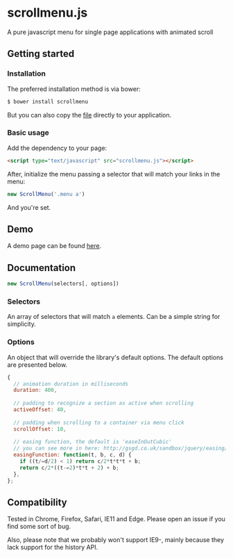 # scrollmenu.js
A pure javascript menu for single page applications with animated scroll

## Getting started


### Installation

The preferred installation method is via bower:

```sh
$ bower install scrollmenu
```

But you can also copy the [file](https://raw.githubusercontent.com/denislins/scrollmenu/master/scrollmenu.js) directly to your application.

### Basic usage

Add the dependency to your page:

```html
<script type="text/javascript" src="scrollmenu.js"></script>
```

After, initialize the menu passing a selector that will match your links in the menu:

```javascript
new ScrollMenu('.menu a')
```

And you're set.

## Demo

A demo page can be found [here](http://denislins.github.io/scrollmenu/).

## Documentation

```javascript
new ScrollMenu(selectors[, options])
```

### Selectors

An array of selectors that will match `a` elements. Can be a simple string for simplicity.

### Options

An object that will override the library's default options. The default options are presented below.

```javascript
{
  // animation duration in milliseconds
  duration: 400,
  
  // padding to recognize a section as active when scrolling
  activeOffset: 40,
  
  // padding when scrolling to a container via menu click
  scrollOffset: 10,
  
  // easing function, the default is 'easeInOutCubic'
  // you can see more in here: http://gsgd.co.uk/sandbox/jquery/easing/jquery.easing.1.3.js
  easingFunction: function(t, b, c, d) {
    if ((t/=d/2) < 1) return c/2*t*t*t + b;
    return c/2*((t-=2)*t*t + 2) + b;
  },
};
```

## Compatibility

Tested in Chrome, Firefox, Safari, IE11 and Edge. Please open an issue if you find some sort of bug.

Also, please note that we probably won't support IE9-, mainly because they lack support for the history API.
